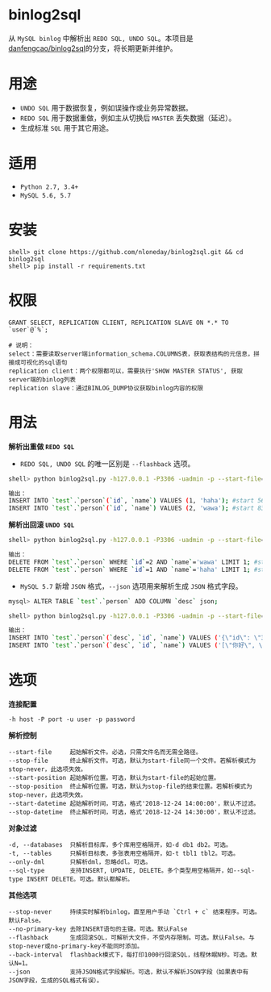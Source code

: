 binlog2sql
===

从 `MySQL binlog` 中解析出 `REDO SQL, UNDO SQL`。本项目是[danfengcao/binlog2sql](https://github.com/danfengcao/binlog2sql)的分支，将长期更新并维护。  


用途
===

* `UNDO SQL` 用于数据恢复，例如误操作或业务异常数据。
* `REDO SQL` 用于数据重做，例如主从切换后 `MASTER` 丢失数据（延迟）。
* 生成标准 `SQL` 用于其它用途。


适用
===
* `Python 2.7, 3.4+`
* `MySQL 5.6, 5.7`


安装
===

```
shell> git clone https://github.com/nloneday/binlog2sql.git && cd binlog2sql
shell> pip install -r requirements.txt
```

权限
===

```
GRANT SELECT, REPLICATION CLIENT, REPLICATION SLAVE ON *.* TO `user`@`%`;

# 说明：
select：需要读取server端information_schema.COLUMNS表，获取表结构的元信息，拼接成可视化的sql语句
replication client：两个权限都可以，需要执行'SHOW MASTER STATUS', 获取server端的binlog列表
replication slave：通过BINLOG_DUMP协议获取binlog内容的权限
```


用法
===


**解析出重做 `REDO SQL`**

- `REDO SQL, UNDO SQL` 的唯一区别是 `--flashback` 选项。

```bash
shell> python binlog2sql.py -h127.0.0.1 -P3306 -uadmin -p --start-file='mysql-bin.000003' --start-datetime='2018-12-24 14:00:00'

输出：
INSERT INTO `test`.`person`(`id`, `name`) VALUES (1, 'haha'); #start 568 end 803 time 2018-12-24 14:04:00
INSERT INTO `test`.`person`(`id`, `name`) VALUES (2, 'wawa'); #start 834 end 1069 time 2018-12-24 14:05:23

```

**解析出回滚 `UNDO SQL`**

```bash
shell> python binlog2sql.py -h127.0.0.1 -P3306 -uadmin -p --start-file='mysql-bin.000003' --start-datetime='2018-12-24 14:00:00' --flashback

输出：
DELETE FROM `test`.`person` WHERE `id`=2 AND `name`='wawa' LIMIT 1; #start 834 end 1069 time 2018-12-24 14:05:23
DELETE FROM `test`.`person` WHERE `id`=1 AND `name`='haha' LIMIT 1; #start 568 end 803 time 2018-12-24 14:04:00

```

- `MySQL 5.7` 新增 `JSON` 格式，`--json` 选项用来解析生成 `JSON` 格式字段。

```bash
mysql> ALTER TABLE `test`.`person` ADD COLUMN `desc` json;

shell> python binlog2sql.py -h127.0.0.1 -P3306 -uadmin -p --start-file='mysql-bin.000003' --start-datetime='2018-12-24 14:30:00'

输出：
INSERT INTO `test`.`person`(`desc`, `id`, `name`) VALUES ('{\"id\": \"3\"}', 3, '你好'); #start 2668 end 2927 time 2018-12-24 14:47:13
INSERT INTO `test`.`person`(`desc`, `id`, `name`) VALUES ('[\"你好\", \"世界\"]', 4, '世界'); #start 2958 end 3226 time 2018-12-24 15:54:14
```

选项
===

**连接配置**
```
-h host -P port -u user -p password
```

**解析控制**

```
--start-file     起始解析文件。必选，只需文件名而无需全路径。
--stop-file      终止解析文件。可选，默认为start-file同一个文件。若解析模式为stop-never，此选项失效。
--start-position 起始解析位置。可选，默认为start-file的起始位置。
--stop-position  终止解析位置。可选，默认为stop-file的结束位置。若解析模式为stop-never，此选项失效。
--start-datetime 起始解析时间，可选，格式'2018-12-24 14:00:00'，默认不过滤。
--stop-datetime  终止解析时间，可选，格式'2018-12-24 14:30:00'，默认不过滤。
```

**对象过滤**
```
-d, --databases  只解析目标库，多个库用空格隔开，如-d db1 db2。可选。
-t, --tables     只解析目标表，多张表用空格隔开，如-t tbl1 tbl2。可选。
--only-dml       只解析dml，忽略ddl。可选。
--sql-type       支持INSERT, UPDATE, DELETE。多个类型用空格隔开，如--sql-type INSERT DELETE。可选。默认都解析。
```

**其他选项**
```
--stop-never     持续实时解析binlog，直至用户手动 `Ctrl + c` 结束程序。可选。默认False。
--no-primary-key 去除INSERT语句的主键。可选。默认False
--flashback      生成回滚SQL，可解析大文件，不受内存限制。可选。默认False。与stop-never或no-primary-key不能同时添加。
--back-interval  flashback模式下，每打印1000行回滚SQL，线程休眠N秒。可选。默认N=1。
--json           支持JSON格式字段解析。可选，默认不解析JSON字段（如果表中有JSON字段，生成的SQL格式有误）。
```